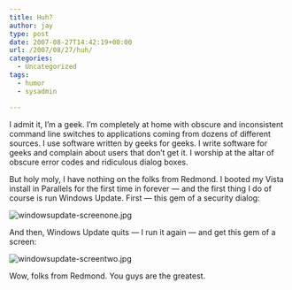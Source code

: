 ```yaml
---
title: Huh?
author: jay
type: post
date: 2007-08-27T14:42:19+00:00
url: /2007/08/27/huh/
categories:
  - Uncategorized
tags:
  - humor
  - sysadmin

---
```

I admit it, I’m a geek. I’m completely at home with obscure and inconsistent command line switches to applications coming from dozens of different sources. I use software written by geeks for geeks. I write software for geeks and complain about users that don’t get it. I worship at the altar of obscure error codes and ridiculous dialog boxes.

But holy moly, I have nothing on the folks from Redmond. I booted my Vista install in Parallels for the first time in forever — and the first thing I do of course is run Windows Update. First — this gem of a security dialog:

![windowsupdate-screenone.jpg][1]

And then, Windows Update quits — I run it again — and get this gem of a screen:

![windowsupdate-screentwo.jpg][2]

Wow, folks from Redmond. You guys are the greatest.

 [1]: https://cdn.rambleon.org/migrate/2007/08/windowsupdate-screenone.jpg
 [2]: https://cdn.rambleon.org/migrate/2007/08/windowsupdate-screentwo.jpg